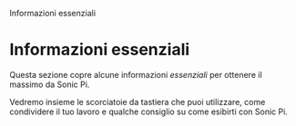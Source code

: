 Informazioni essenziali

# Informazioni essenziali

Questa sezione copre alcune informazioni *essenziali* per ottenere il massimo da Sonic Pi.

Vedremo insieme le scorciatoie da tastiera che puoi utilizzare, come condividere il tuo lavoro e qualche consiglio su come esibirti con Sonic Pi.
